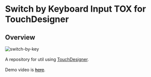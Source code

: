 # Switch by Keyboard Input TOX for TouchDesigner
## Overview

![switch-by-key](https://user-images.githubusercontent.com/9309605/216401970-b0953daa-3f94-4d42-b384-a1f7ef415a69.png)
<br>
<br>
A repository for util using [TouchDesigner](https://derivative.ca/).
<br>
<br>
Demo video is ~~[here]()~~.
